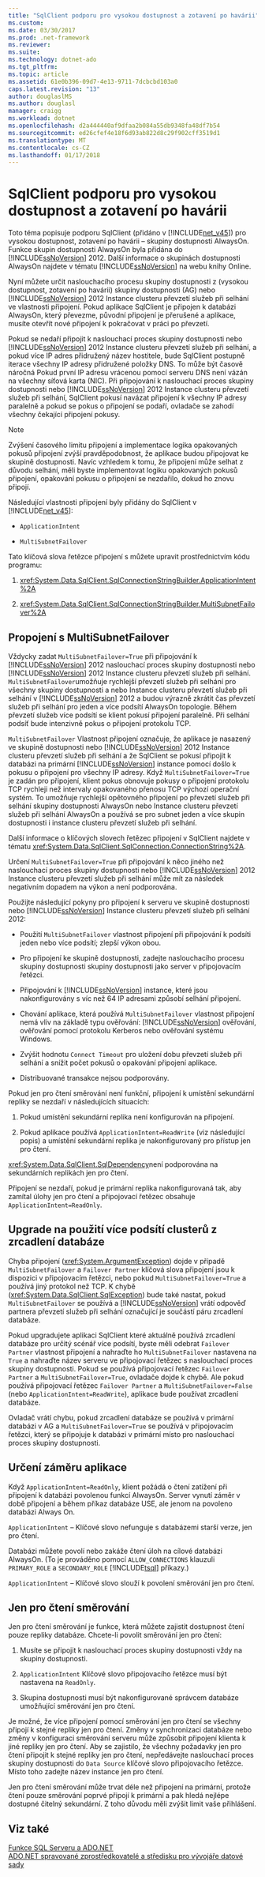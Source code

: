 ```yaml
---
title: "SqlClient podporu pro vysokou dostupnost a zotavení po havárii"
ms.custom: 
ms.date: 03/30/2017
ms.prod: .net-framework
ms.reviewer: 
ms.suite: 
ms.technology: dotnet-ado
ms.tgt_pltfrm: 
ms.topic: article
ms.assetid: 61e0b396-09d7-4e13-9711-7dcbcbd103a0
caps.latest.revision: "13"
author: douglaslMS
ms.author: douglasl
manager: craigg
ms.workload: dotnet
ms.openlocfilehash: d2a444440af9dfaa2b084a55db9348fa48df7b54
ms.sourcegitcommit: ed26cfef4e18f6d93ab822d8c29f902cff3519d1
ms.translationtype: MT
ms.contentlocale: cs-CZ
ms.lasthandoff: 01/17/2018
---
```

# <a name="sqlclient-support-for-high-availability-disaster-recovery"></a>SqlClient podporu pro vysokou dostupnost a zotavení po havárii
Toto téma popisuje podporu SqlClient (přidáno v [!INCLUDE[net_v45](../../../../../includes/net-v45-md.md)]) pro vysokou dostupnost, zotavení po havárii – skupiny dostupnosti AlwaysOn.  Funkce skupin dostupnosti AlwaysOn byla přidána do [!INCLUDE[ssNoVersion](../../../../../includes/ssnoversion-md.md)] 2012. Další informace o skupinách dostupnosti AlwaysOn najdete v tématu [!INCLUDE[ssNoVersion](../../../../../includes/ssnoversion-md.md)] na webu knihy Online.  
  
 Nyní můžete určit naslouchacího procesu skupiny dostupnosti z (vysokou dostupnost, zotavení po havárii) skupiny dostupnosti (AG) nebo [!INCLUDE[ssNoVersion](../../../../../includes/ssnoversion-md.md)] 2012 Instance clusteru převzetí služeb při selhání ve vlastnosti připojení. Pokud aplikace SqlClient je připojen k databázi AlwaysOn, který převezme, původní připojení je přerušené a aplikace, musíte otevřít nové připojení k pokračovat v práci po převzetí.  
  
 Pokud se nedaří připojit k naslouchací proces skupiny dostupnosti nebo [!INCLUDE[ssNoVersion](../../../../../includes/ssnoversion-md.md)] 2012 Instance clusteru převzetí služeb při selhání, a pokud více IP adres přidružený název hostitele, bude SqlClient postupně iterace všechny IP adresy přidružené položky DNS. To může být časově náročná Pokud první IP adresu vrácenou pomocí serveru DNS není vázán na všechny síťová karta (NIC). Při připojování k naslouchací proces skupiny dostupnosti nebo [!INCLUDE[ssNoVersion](../../../../../includes/ssnoversion-md.md)] 2012 Instance clusteru převzetí služeb při selhání, SqlClient pokusí navázat připojení k všechny IP adresy paralelně a pokud se pokus o připojení se podaří, ovladače se zahodí všechny čekající připojení pokusy.  
  
> [!NOTE]
>  Zvýšení časového limitu připojení a implementace logika opakovaných pokusů připojení zvýší pravděpodobnost, že aplikace budou připojovat ke skupině dostupnosti. Navíc vzhledem k tomu, že připojení může selhat z důvodu selhání, měli byste implementovat logiku opakovaných pokusů připojení, opakování pokusu o připojení se nezdařilo, dokud ho znovu připojí.  
  
 Následující vlastnosti připojení byly přidány do SqlClient v [!INCLUDE[net_v45](../../../../../includes/net-v45-md.md)]:  
  
-   `ApplicationIntent`  
  
-   `MultiSubnetFailover`  
  
 Tato klíčová slova řetězce připojení s můžete upravit prostřednictvím kódu programu:  
  
1.  <xref:System.Data.SqlClient.SqlConnectionStringBuilder.ApplicationIntent%2A>  
  
2.  <xref:System.Data.SqlClient.SqlConnectionStringBuilder.MultiSubnetFailover%2A>  
  
## <a name="connecting-with-multisubnetfailover"></a>Propojení s MultiSubnetFailover  
 Vždycky zadat `MultiSubnetFailover=True` při připojování k [!INCLUDE[ssNoVersion](../../../../../includes/ssnoversion-md.md)] 2012 naslouchací proces skupiny dostupnosti nebo [!INCLUDE[ssNoVersion](../../../../../includes/ssnoversion-md.md)] 2012 Instance clusteru převzetí služeb při selhání. `MultiSubnetFailover`umožňuje rychlejší převzetí služeb při selhání pro všechny skupiny dostupnosti a nebo Instance clusteru převzetí služeb při selhání v [!INCLUDE[ssNoVersion](../../../../../includes/ssnoversion-md.md)] 2012 a budou výrazně zkrátit čas převzetí služeb při selhání pro jeden a více podsítí AlwaysOn topologie. Během převzetí služeb více podsítí se klient pokusí připojení paralelně. Při selhání podsíť bude intenzivně pokus o připojení protokolu TCP.  
  
 `MultiSubnetFailover` Vlastnost připojení označuje, že aplikace je nasazený ve skupině dostupnosti nebo [!INCLUDE[ssNoVersion](../../../../../includes/ssnoversion-md.md)] 2012 Instance clusteru převzetí služeb při selhání a že SqlClient se pokusí připojit k databázi na primární [!INCLUDE[ssNoVersion](../../../../../includes/ssnoversion-md.md)] instance pomocí došlo k pokusu o připojení pro všechny IP adresy. Když `MultiSubnetFailover=True` je zadán pro připojení, klient pokus obnovuje pokusy o připojení protokolu TCP rychleji než intervaly opakovaného přenosu TCP výchozí operační systém. To umožňuje rychlejší opětovného připojení po převzetí služeb při selhání skupiny dostupnosti AlwaysOn nebo Instance clusteru převzetí služeb při selhání AlwaysOn a používá se pro subnet jeden a více skupin dostupnosti i instance clusteru převzetí služeb při selhání.  
  
 Další informace o klíčových slovech řetězec připojení v SqlClient najdete v tématu <xref:System.Data.SqlClient.SqlConnection.ConnectionString%2A>.  
  
 Určení `MultiSubnetFailover=True` při připojování k něco jiného než naslouchací proces skupiny dostupnosti nebo [!INCLUDE[ssNoVersion](../../../../../includes/ssnoversion-md.md)] 2012 Instance clusteru převzetí služeb při selhání může mít za následek negativním dopadem na výkon a není podporována.  
  
 Použijte následující pokyny pro připojení k serveru ve skupině dostupnosti nebo [!INCLUDE[ssNoVersion](../../../../../includes/ssnoversion-md.md)] Instance clusteru převzetí služeb při selhání 2012:  
  
-   Použití `MultiSubnetFailover` vlastnost připojení při připojování k podsíti jeden nebo více podsítí; zlepší výkon obou.  
  
-   Pro připojení ke skupině dostupnosti, zadejte naslouchacího procesu skupiny dostupnosti skupiny dostupnosti jako server v připojovacím řetězci.  
  
-   Připojování k [!INCLUDE[ssNoVersion](../../../../../includes/ssnoversion-md.md)] instance, které jsou nakonfigurovány s víc než 64 IP adresami způsobí selhání připojení.  
  
-   Chování aplikace, která používá `MultiSubnetFailover` vlastnost připojení nemá vliv na základě typu ověřování: [!INCLUDE[ssNoVersion](../../../../../includes/ssnoversion-md.md)] ověřování, ověřování pomocí protokolu Kerberos nebo ověřování systému Windows.  
  
-   Zvýšit hodnotu `Connect Timeout` pro uložení dobu převzetí služeb při selhání a snížit počet pokusů o opakování připojení aplikace.  
  
-   Distribuované transakce nejsou podporovány.  
  
 Pokud jen pro čtení směrování není funkční, připojení k umístění sekundární repliky se nezdaří v následujících situacích:  
  
1.  Pokud umístění sekundární replika není konfigurován na připojení.  
  
2.  Pokud aplikace používá `ApplicationIntent=ReadWrite` (viz následující popis) a umístění sekundární replika je nakonfigurovaný pro přístup jen pro čtení.  
  
 <xref:System.Data.SqlClient.SqlDependency>není podporována na sekundárních replikách jen pro čtení.  
  
 Připojení se nezdaří, pokud je primární replika nakonfigurovaná tak, aby zamítal úlohy jen pro čtení a připojovací řetězec obsahuje `ApplicationIntent=ReadOnly`.  
  
## <a name="upgrading-to-use-multi-subnet-clusters-from-database-mirroring"></a>Upgrade na použití více podsítí clusterů z zrcadlení databáze  
 Chyba připojení (<xref:System.ArgumentException>) dojde v případě `MultiSubnetFailover` a `Failover Partner` klíčová slova připojení jsou k dispozici v připojovacím řetězci, nebo pokud `MultiSubnetFailover=True` a používá jiný protokol než TCP. K chybě (<xref:System.Data.SqlClient.SqlException>) bude také nastat, pokud `MultiSubnetFailover` se používá a [!INCLUDE[ssNoVersion](../../../../../includes/ssnoversion-md.md)] vrátí odpověď partnera převzetí služeb při selhání označující je součástí páru zrcadlení databáze.  
  
 Pokud upgradujete aplikaci SqlClient které aktuálně používá zrcadlení databáze pro určitý scénář více podsítí, byste měli odebrat `Failover Partner` vlastnost připojení a nahraďte ho `MultiSubnetFailover` nastavena na `True` a nahraďte název serveru ve připojovací řetězec s naslouchací proces skupiny dostupnosti. Pokud se používá připojovací řetězec `Failover Partner` a `MultiSubnetFailover=True`, ovladače dojde k chybě. Ale pokud používá připojovací řetězec `Failover Partner` a `MultiSubnetFailover=False` (nebo `ApplicationIntent=ReadWrite`), aplikace bude používat zrcadlení databáze.  
  
 Ovladač vrátí chybu, pokud zrcadlení databáze se používá v primární databázi v AG a `MultiSubnetFailover=True` se používá v připojovacím řetězci, který se připojuje k databázi v primární místo pro naslouchací proces skupiny dostupnosti.  
  
## <a name="specifying-application-intent"></a>Určení záměru aplikace  
 Když `ApplicationIntent=ReadOnly`, klient požádá o čtení zatížení při připojení k databázi povolenou funkcí AlwaysOn. Server vynutí záměr v době připojení a během příkaz databáze USE, ale jenom na povoleno databázi Always On.  
  
 `ApplicationIntent` – Klíčové slovo nefunguje s databázemi starší verze, jen pro čtení.  
  
 Databázi můžete povolí nebo zakáže čtení úloh na cílové databázi AlwaysOn. (To je prováděno pomocí `ALLOW_CONNECTIONS` klauzuli `PRIMARY_ROLE` a `SECONDARY_ROLE` [!INCLUDE[tsql](../../../../../includes/tsql-md.md)] příkazy.)  
  
 `ApplicationIntent` – Klíčové slovo slouží k povolení směrování jen pro čtení.  
  
## <a name="read-only-routing"></a>Jen pro čtení směrování  
 Jen pro čtení směrování je funkce, která můžete zajistit dostupnost čtení pouze repliky databáze. Chcete-li povolit směrování jen pro čtení:  
  
1.  Musíte se připojit k naslouchací proces skupiny dostupnosti vždy na skupiny dostupnosti.  
  
2.  `ApplicationIntent` Klíčové slovo připojovacího řetězce musí být nastavena na `ReadOnly`.  
  
3.  Skupina dostupnosti musí být nakonfigurované správcem databáze umožňující směrování jen pro čtení.  
  
 Je možné, že více připojení pomocí směrování jen pro čtení se všechny připojí k stejné repliky jen pro čtení. Změny v synchronizaci databáze nebo změny v konfiguraci směrování serveru může způsobit připojení klienta k jiné repliky jen pro čtení. Aby se zajistilo, že všechny požadavky jen pro čtení připojit k stejné repliky jen pro čtení, nepředávejte naslouchací proces skupiny dostupnosti do `Data Source` klíčové slovo připojovacího řetězce. Místo toho zadejte název instance jen pro čtení.  
  
 Jen pro čtení směrování může trvat déle než připojení na primární, protože čtení pouze směrování poprvé připojí k primární a pak hledá nejlépe dostupné čitelný sekundární. Z toho důvodu měli zvýšit limit vaše přihlášení.  
  
## <a name="see-also"></a>Viz také  
 [Funkce SQL Serveru a ADO.NET](../../../../../docs/framework/data/adonet/sql/sql-server-features-and-adonet.md)  
 [ADO.NET spravované zprostředkovatelé a středisku pro vývojáře datové sady](http://go.microsoft.com/fwlink/?LinkId=217917)
